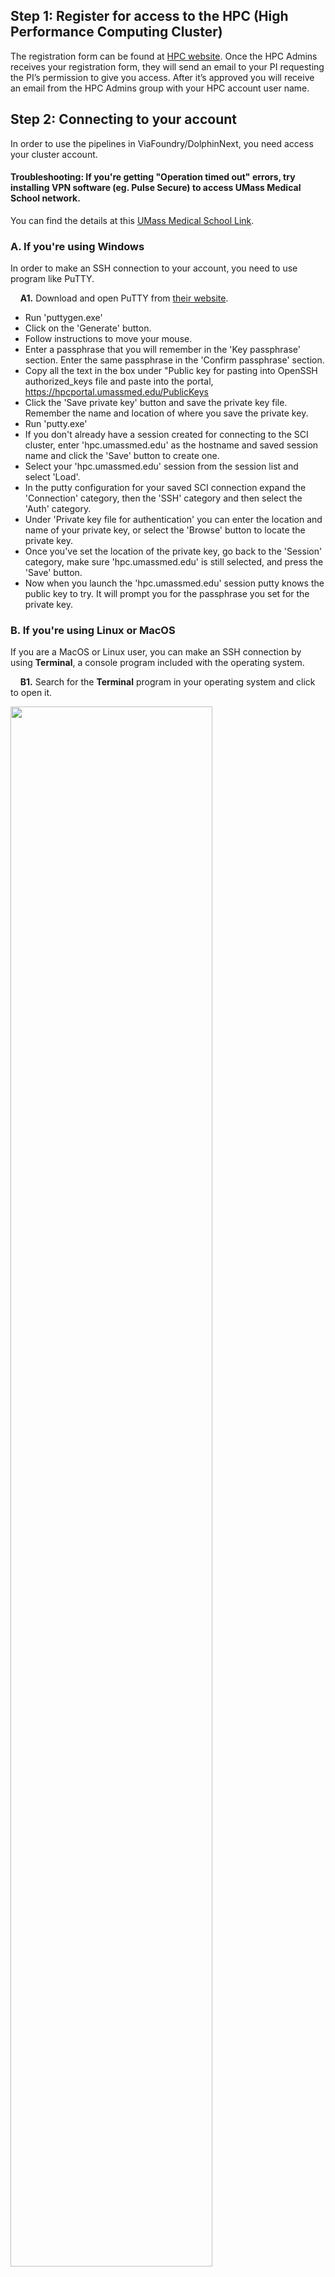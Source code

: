 ## Step 1: Register for access to the HPC (High Performance Computing Cluster)

The registration form can be found at <a href="https://hpc.umassmed.edu/wiki/index.php?title=Welcome_to_the_Scientific_Computing_for_Innovation_Cluster#Requesting_an_Account" target="_blank">HPC website</a>. Once the HPC Admins receives your registration form, they will send an email to your PI requesting the PI’s permission to give you access. After it’s approved you will receive an email from the HPC Admins group with your HPC account user name.


## Step 2: Connecting to your account 

In order to use the pipelines in ViaFoundry/DolphinNext, you need access your cluster account. 

#### Troubleshooting: If you're getting "Operation timed out" errors, try installing VPN software (eg. Pulse Secure) to access UMass Medical School network.
You can find the details at this <a href="https://umassmed.sharepoint.com/sites/information-technology/SitePages/VPN-Connect.aspx" target="_blank">UMass Medical School Link</a>.

### A. If you're using Windows

In order to make an SSH connection to your account, you need to use program like PuTTY.

&nbsp;&nbsp;&nbsp;&nbsp;**A1.** Download and open PuTTY from <a href="https://www.putty.org/" target="_blank">their website</a>.

- Run 'puttygen.exe'
- Click on the 'Generate' button.
- Follow instructions to move your mouse.
- Enter a passphrase that you will remember in the 'Key passphrase' section. Enter the same passphrase in the 'Confirm passphrase' section.
- Copy all the text in the box under "Public key for pasting into OpenSSH authorized_keys file and paste into the portal, https://hpcportal.umassmed.edu/PublicKeys
- Click the 'Save private key' button and save the private key file. Remember the name and location of where you save the private key.
- Run 'putty.exe'
- If you don't already have a session created for connecting to the SCI cluster, enter 'hpc.umassmed.edu' as the hostname and saved session name and click the 'Save' button to create one.
- Select your 'hpc.umassmed.edu' session from the session list and select 'Load'.
- In the putty configuration for your saved SCI connection expand the 'Connection' category, then the 'SSH' category and then select the 'Auth' category.
- Under 'Private key file for authentication' you can enter the location and name of your private key, or select the 'Browse' button to locate the private key.
- Once you've set the location of the private key, go back to the 'Session' category, make sure 'hpc.umassmed.edu' is still selected, and press the 'Save' button.
- Now when you launch the 'hpc.umassmed.edu' session putty knows the public key to try. It will prompt you for the passphrase you set for the private key.

### B. If you're using Linux or MacOS

If you are a MacOS or Linux user, you can make an SSH connection by using **Terminal**, a console program included with the operating system.

&nbsp;&nbsp;&nbsp;&nbsp;**B1.** Search for the **Terminal** program in your operating system and click to open it.
    
<img src="https://raw.githubusercontent.com/UMMS-Biocore/dolphinnext/master/docs/dolphinNext/dolphinnext_images/terminal.png" width="80%">
    
- From the command prompt, please run 'ssh-keygen -t ecdsa -b 521' and accept the default locations for the file locations unless you already have keys with those names. Setting a password for the key file is strongly encouraged.
- You should end up with two keys, the private one (defaults to id_ecdsa) and the public one (defaults to id_ecdsa.pub). Please paste the contents of the public key into the portal, https://hpcportal.umassmed.edu/PublicKeys
- If you choose a name other than the default for your keys, you will need to tell ssh where to find the private key to authenticate. You can do this by specifying "-i /path/to/your/private/key", or by creating a ~/.ssh/config file and adding a Host entry, e.g.:
	
```
ssh -i ~/.ssh/id_ecdsa yourclusterusername@hpc.umassmed.edu
```

## Step 3: Setup Connection for Dolphinnext/Viafoundry

1. Visit the Via Foundry website (https://viafoundry.umassmed.edu) and create SSH keys.
   a. Click Profile Icon (at the top right) -> Click SSH Keys Tab -> Click Add SSH Key Button
   b. Enter any name for your SSH key.
  c. Click the "Create new keys" checkbox and click the "Generate Keys" button.
   d. Copy your public SSH key and click the "Submit" button.
2. Visit the HPC site and add SSH Keys to your account:
   a. Add your public SSH key to the HPC site: https://hpcportal.umassmed.edu/PublicKeys/Create
   Note: Please use your UMASS email as username and email password for login.
3. At the Via Foundry website, Add a New Run environment for HPC
   a. Click Profile Icon (at the top right) -> Click Run Environments Tab -> Click Add Environment Button
   b. Choose the Profile Name "New UMASS SCI Cluster"
   c. Enter your HPC username
   d. Select your SSH Keys
   e. Click "Check Connection" button to verify connection.
   e. Click the "**save changes**" button.


## Step 4: Project Space Requirements
Consult HPC-Admins (HPC-Admins@umassmed.edu) for your project space requirements. For example; typically 6 RNA-Seq libraries (5G to 10G each) require at least 500G of space to store the data and run the pipelines. Confirm you have the necessary space for your project. 

